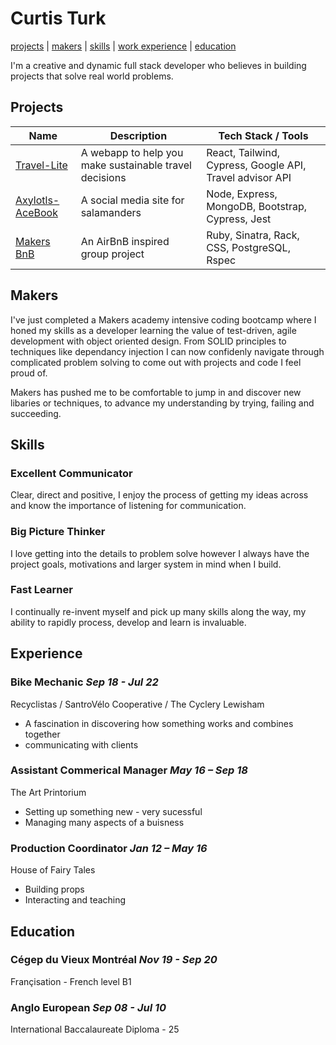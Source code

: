 # Curtis Turk

[projects](#projects) | [makers](#makers) | [skills](#skills) | [work experience](#previous-work-experience) | [education](#education)

I'm a creative and dynamic full stack developer who believes in building projects that solve real world problems.

## Projects

| Name | Description | Tech Stack / Tools |
| ------------------------------- | ---------------------------- | ------------------------------ |
| [Travel-Lite](https://github.com/Curtis-Turk/Travel-lite) | A webapp to help you make sustainable travel decisions| React, Tailwind, Cypress, Google API, Travel advisor API |
| [Axylotls-AceBook](https://github.com/Curtis-Turk/the-axylotls-acebook)| A social media site for salamanders | Node, Express, MongoDB, Bootstrap, Cypress, Jest |
| [Makers BnB](https://github.com/Curtis-Turk/makersbnb-ruby-seed) | An AirBnB inspired group project | Ruby, Sinatra, Rack, CSS, PostgreSQL, Rspec |  

## Makers

I've just completed a Makers academy intensive coding bootcamp where I honed my skills as a developer learning the value of test-driven, agile development with object oriented design. From SOLID principles to techniques like dependancy injection I can now confidenly navigate through complicated problem solving to come out with projects and code I feel proud of.

Makers has pushed me to be comfortable to jump in and discover new libaries or techniques, to advance my understanding by trying, failing and succeeding.

## Skills

### Excellent Communicator

Clear, direct and positive, I enjoy the process of getting my ideas across and know the importance of listening for communication.

### Big Picture Thinker

I love getting into the details to problem solve however I always have the project goals, motivations and larger system in mind when I build.

### Fast Learner

I continually re-invent myself and pick up many skills along the way, my ability to rapidly process, develop and learn is invaluable.

## Experience

### Bike Mechanic *Sep 18 - Jul 22*
Recyclistas / SantroVélo Cooperative / The Cyclery Lewisham
- A fascination in discovering how something works and combines together
- communicating with clients

### Assistant Commerical Manager *May 16 – Sep 18*
The Art Printorium
- Setting up something new - very sucessful
- Managing many aspects of a buisness

### Production Coordinator *Jan 12 – May 16*
House of Fairy Tales
- Building props
- Interacting and teaching

## Education

### Cégep du Vieux Montréal  *Nov 19 - Sep 20*
Françisation - French level B1 

### Anglo European *Sep 08 - Jul 10*
International Baccalaureate Diploma - 25

